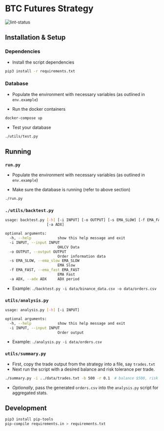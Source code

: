 # BTC Futures Strategy
![lint-status](https://github.com/Synalytica/btc-futures/workflows/Python%20application/badge.svg)

## Installation & Setup

### Dependencies

- Install the script dependencies
```bash
pip3 install -r requirements.txt
```

### Database

- Populate the environment with necessary variables (as outlined in
  `env.example`)

- Run the docker containers

```bash
docker-compose up
```

- Test your database

```bash
./utils/test.py
```

## Running

### `run.py`

- Populate the environment with necessary variables (as outlined in
  `env.example`)

- Make sure the database is running (refer to above section)

```bash
./run.py
```
 
### `./utils/backtest.py`

```bash
usage: backtest.py [-h] [-i INPUT] [-o OUTPUT] [-s EMA_SLOW] [-f EMA_FAST]
                   [-a ADX]

optional arguments:
  -h, --help            show this help message and exit
  -i INPUT, --input INPUT
                        OHLCV Data
  -o OUTPUT, --output OUTPUT
                        Order information data
  -s EMA_SLOW, --ema_slow EMA_SLOW
                        EMA Slow
  -f EMA_FAST, --ema_fast EMA_FAST
                        EMA Fast
  -a ADX, --adx ADX     ADX period
```

- Example: `./backtest.py -i data/binance_data.csv -o data/orders.csv`

### `utils/analysis.py`

```bash
usage: analysis.py [-h] [-i INPUT]

optional arguments:
  -h, --help            show this help message and exit
  -i INPUT, --input INPUT
                        Order output 
```

- Example: `./analysis.py -i data/orders.csv`


### ```utils/summary.py```

- First, copy the trade output from the strategy into a file, say `trades.txt`
- Next run the script with a desired balance and risk tolerance per trade.

```bash
./summary.py -i ../data/trades.txt -b 500 -r 0.1  # balance $500, risk 10%
```

- _Optionally_, pass the generated `orders.csv` into the `analysis.py` script for
  aggregated stats.


## Development

```bash
pip3 install pip-tools
pip-compile requirements.in > requirements.txt
```


